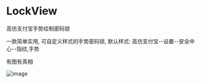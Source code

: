 # LockView
高仿支付宝手势绘制密码锁


一款简单实用, 可自定义样式的手势密码锁, 默认样式: 高仿支付宝--设置--安全中心--指纹,手势

有图有真相

<imag src="https://github.com/jackdover/LockView/blob/master/gif/lockview.gif" width="240" height="360" />

![image](https://github.com/jackdover/LockView/blob/master/gif/lockview.gif=240x360)


